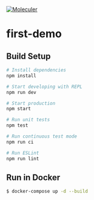 [![Moleculer](https://img.shields.io/badge/Powered%20by-Moleculer-green.svg?colorB=0e83cd)](https://moleculer.services)

# first-demo

## Build Setup

``` bash
# Install dependencies
npm install

# Start developing with REPL
npm run dev

# Start production
npm start

# Run unit tests
npm test

# Run continuous test mode
npm run ci

# Run ESLint
npm run lint
```

## Run in Docker

```bash
$ docker-compose up -d --build
```

